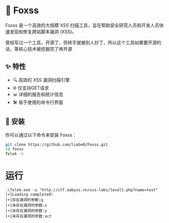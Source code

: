 # 🦊 Foxss

Foxss 是一个高效的大规模 XSS 扫描工具，旨在帮助安全研究人员和开发人员快速发现和修复跨站脚本漏洞 (XSS)。

曾经写过一个工具，开源了，但转手就被别人抄了，所以这个工具如果要开源的话，等核心技术被挖掘完了再开源

## ✨ 特性

- 🔍 高效的 XSS 漏洞扫描引擎
- 🌐 仅支持GET请求
- 📊 详细的报告和统计信息
- 🛠️ 易于使用的命令行界面

## 🚀 安装

你可以通过以下命令来安装 Foxss：

```bash
git clone https://github.com/liobe0/Foxss.git
cd foxss
Telek -h
```

# 运行
```
.\Telek.exe -u "http://ctf.aabyss.cn/xss-labs/level1.php?name=test"
[+]Loading completed!
[+]存在漏洞的参数:q
[+]未存在漏洞的参数:x
[+]未存在漏洞的参数:y
[+]未存在漏洞的参数:act
```
